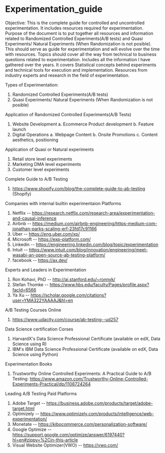 # Experimentation_guide

Objective:
This is the complete guide for controlled and uncontrolled experimentation. It includes resources required for experimentation. 
Purpose of the document is to put together all resources and information related to Randomized Controlled Experiments(A/B tests) and Quasi Experiments/ Natural Experiments (When Randomization is not posible). This should serve as guide for experimentation and will evolve over the time with resources. Topics should cover all the way from technical to business questions related to experimentation. Includes all the information I have gathered over the years. It covers Statistical concepts behind experiments and technical tools for execution and implementation. Resources from industry experts and research in the field of experimentation. 


Types of Experimentation:
1. Randomized Controlled Experiments(A/B tests) 
2. Quasi Experiments/ Natural Experiments (When Randomization is not posible) 

Application of Randomized Controlled Experiments(A/B Tests) 
1. Website Development 
  a. Ecommerce Product development 
  b. Feature launch 
2. Digital Operations 
  a. Webpage Content 
  b. Onsite Promotions 
  c. Content aesthetics, positioning 
  
Application of Quasi or Natural experiments 
1. Retail store level experiments 
2. Marketing DMA level experiments 
3. Customer level experiments 
 

Complete Guide to A/B Testing 

1. https://www.shopify.com/blog/the-complete-guide-to-ab-testing (Shopify) 

Companies with internal builtin experimentaion Platforms

1. Netflix -- https://research.netflix.com/research-area/experimentation-and-causal-inference
2. Airbnb -- https://medium.com/airbnb-engineering/https-medium-com-jonathan-parks-scaling-erf-23fd17c91166
3. Uber -- https://eng.uber.com/xp/
4. Microsoft -- https://exp-platform.com/ 
5. Linkedin -- https://engineering.linkedin.com/blog/topic/experimentation
6. Intuit -- https://www.intuit.com/blog/innovation/engineering/meet-wasabi-an-open-source-ab-testing-platform/
7. facebook -- https://ax.dev/

Experts and Leaders in Experimentation
1. Ron Kohavi, PhD -- http://ai.stanford.edu/~ronnyk/
2. Stefan Thomke -- https://www.hbs.edu/faculty/Pages/profile.aspx?facId=6566 
3. Ya Xu -- https://scholar.google.com/citations?user=YMA322YAAAAJ&hl=en

A/B Testing Courses Online

1. https://www.udacity.com/course/ab-testing--ud257

Data Science certification Corses
1. HarvardX's Data Science Professional Certificate (available on edX, Data Science using R)
2. IBM's IBM Data Science Professional Certificate (available on edX, Data Science using Python) 

Experimentation Books

1. Trustworthy Online Controlled Experiments: A Practical Guide to A/B Testing:  https://www.amazon.com/Trustworthy-Online-Controlled-Experiments-Practical/dp/1108724264

Leading A/B Testing Paid Platforms 

1. Adobe Target -- https://business.adobe.com/products/target/adobe-target.html
2. Optimizely -- https://www.optimizely.com/products/intelligence/web-experimentation/
3. Monetate -- https://kibocommerce.com/personalization-software/
4. Google Optimize -- https://support.google.com/optimize/answer/6197440?hl=en#zippy=%2Cin-this-article
5. Visual Website Optimizer(VWO) -- https://vwo.com/

